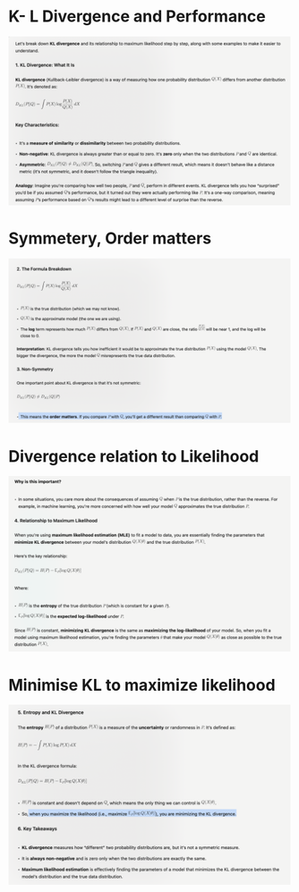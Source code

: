 # K- L Divergence and Performance
![alt text](image-31.png)

# Symmetery, Order matters

![alt text](image-32.png)

# Divergence relation to Likelihood
![alt text](image-33.png)

# Minimise KL to maximize likelihood
![alt text](image-34.png)